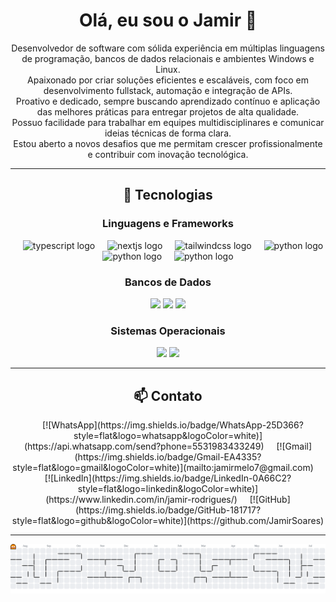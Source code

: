 <div align="center">

# Olá, eu sou o Jamir 🖖

Desenvolvedor de software com sólida experiência em múltiplas linguagens de programação, bancos de dados relacionais e ambientes Windows e Linux.  
Apaixonado por criar soluções eficientes e escaláveis, com foco em desenvolvimento fullstack, automação e integração de APIs.  
Proativo e dedicado, sempre buscando aprendizado contínuo e aplicação das melhores práticas para entregar projetos de alta qualidade.  
Possuo facilidade para trabalhar em equipes multidisciplinares e comunicar ideias técnicas de forma clara.  
Estou aberto a novos desafios que me permitam crescer profissionalmente e contribuir com inovação tecnológica.

---

## 🚀 Tecnologias

### Linguagens e Frameworks
<img width="12" />
<img src="https://skillicons.dev/icons?i=ts" height="60" alt="typescript logo"  />
<img width="12" />
<img src="https://skillicons.dev/icons?i=nextjs" height="60" alt="nextjs logo"  />
<img width="12" />
<img src="https://skillicons.dev/icons?i=tailwind" height="60" alt="tailwindcss logo"  />
<img width="12" />
<img src="https://skillicons.dev/icons?i=nodejs" height="60" alt="python logo"  />
<img width="12" />
<img src="https://skillicons.dev/icons?i=py" height="60" alt="python logo"  />
<img width="12" />
<img src="https://skillicons.dev/icons?i=java" height="60" alt="python logo"  />
<img width="12" />

### Bancos de Dados
<img src="https://img.shields.io/badge/MariaDB-01529E?style=for-the-badge&logo=mariadb&logoColor=white" />
<img src="https://img.shields.io/badge/MySQL-00000F?style=for-the-badge&logo=mysql&logoColor=white" />
<img src="https://img.shields.io/badge/Microsoft_SQL_Server-CC2927?style=for-the-badge&logo=microsoft-sql-server&logoColor=white" />

### Sistemas Operacionais
<img src="https://img.shields.io/badge/Windows-017AD7?style=for-the-badge&logo=windows&logoColor=white" />
<img src="https://img.shields.io/badge/Linux-E34F26?style=for-the-badge&logo=linux&logoColor=black" />

---

## 📫 Contato

<img width="12" />
[![WhatsApp](https://img.shields.io/badge/WhatsApp-25D366?style=flat&logo=whatsapp&logoColor=white)](https://api.whatsapp.com/send?phone=5531983433249)  
<img width="12" />
[![Gmail](https://img.shields.io/badge/Gmail-EA4335?style=flat&logo=gmail&logoColor=white)](mailto:jamirmelo7@gmail.com)  
<img width="12" />
[![LinkedIn](https://img.shields.io/badge/LinkedIn-0A66C2?style=flat&logo=linkedin&logoColor=white)](https://www.linkedin.com/in/jamir-rodrigues/)  
<img width="12" />
[![GitHub](https://img.shields.io/badge/GitHub-181717?style=flat&logo=github&logoColor=white)](https://github.com/JamirSoares)

---

<picture>
  <source media="(prefers-color-scheme: dark)" srcset="https://raw.githubusercontent.com/JamirSoares/JamirSoares/output/pacman-contribution-graph-dark.svg">
  <source media="(prefers-color-scheme: light)" srcset="https://raw.githubusercontent.com/JamirSoares/JamirSoares/output/pacman-contribution-graph.svg">
  <img alt="pacman contribution graph" src="https://raw.githubusercontent.com/JamirSoares/JamirSoares/output/pacman-contribution-graph.svg">
</picture>
